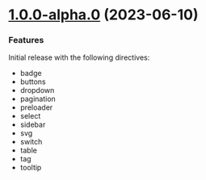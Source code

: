 <a name="1.0.0-alpha.0"></a>
# [1.0.0-alpha.0](https://github.com/ng-bootstrap/ng-bootstrap/compare/9f8f37b...1.0.0-alpha.0) (2023-06-10)

### Features

Initial release with the following directives:

* badge
* buttons
* dropdown
* pagination
* preloader
* select
* sidebar
* svg
* switch
* table
* tag
* tooltip
